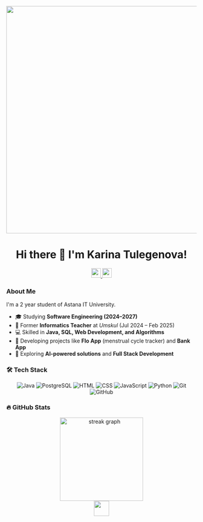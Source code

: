 <br clear="both">

<div align="center">
  <img src="https://media1.tenor.com/m/bq4sFr15ukMAAAAC/aesthetic-pink.gif" width="600" />
</div>

<h1 align="center">Hi there 👋 I'm Karina Tulegenova!</h1>

<div align="center">
  <a href="https://www.linkedin.com/in/karina-%D1%82%D1%83%D0%BB%D0%B5%D0%B3%D0%B5%D0%BD%D0%BE%D0%B2%D0%B0-160901361/" target="_blank">
    <img src="https://img.shields.io/static/v1?message=LinkedIn&logo=linkedin&label=&color=0A66C2&logoColor=white&style=for-the-badge" height="25" />
  </a>
  <a href="mailto:241438@astanait.edu.kz" target="_blank">
    <img src="https://img.shields.io/static/v1?message=Email&logo=gmail&label=&color=EA4335&logoColor=white&style=for-the-badge" height="25" />
  </a>
</div>


### About Me

I'm a 2 year student of Astana IT University.

- 🎓 Studying **Software Engineering (2024–2027)**  
- 💼 Former **Informatics Teacher** at *Umskul* (Jul 2024 – Feb 2025)  
- 💻 Skilled in **Java, SQL, Web Development, and Algorithms**  
- 🚀 Developing projects like **Flo App** (menstrual cycle tracker) and **Bank App**  
- 🌱 Exploring **AI-powered solutions** and **Full Stack Development**


### 🛠 Tech Stack
<div align="center">

![Java](https://img.shields.io/badge/Java-orange?style=for-the-badge)
![PostgreSQL](https://img.shields.io/badge/PostgreSQL-blue?style=for-the-badge)
![HTML](https://img.shields.io/badge/HTML-red?style=for-the-badge)
![CSS](https://img.shields.io/badge/CSS-blue?style=for-the-badge)
![JavaScript](https://img.shields.io/badge/JavaScript-yellow?style=for-the-badge)
![Python](https://img.shields.io/badge/Python-3776AB?style=for-the-badge)
![Git](https://img.shields.io/badge/Git-black?style=for-the-badge)
![GitHub](https://img.shields.io/badge/GitHub-gray?style=for-the-badge)

</div>

### 🔥 GitHub Stats

<div align="center">
  <img src="https://streak-stats.demolab.com?user=KarinaTulegenova&theme=rose_pine&hide_border=false" height="220" alt="streak graph" />
</div>


<div align="center">
    <img src="https://raw.githubusercontent.com/innng/innng/master/assets/kyubey.gif" height="40" />
</div>
